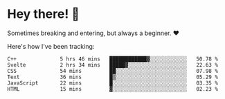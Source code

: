 # Hey there! 👋
Sometimes breaking and entering, but always a beginner. ❤️

Here's how I've been tracking:
<!--START_SECTION:waka-->

```text
C++              5 hrs 46 mins   ████████████▓░░░░░░░░░░░░   50.78 %
Svelte           2 hrs 34 mins   █████▓░░░░░░░░░░░░░░░░░░░   22.63 %
CSS              54 mins         ██░░░░░░░░░░░░░░░░░░░░░░░   07.98 %
Text             36 mins         █▒░░░░░░░░░░░░░░░░░░░░░░░   05.29 %
JavaScript       22 mins         █░░░░░░░░░░░░░░░░░░░░░░░░   03.35 %
HTML             15 mins         ▓░░░░░░░░░░░░░░░░░░░░░░░░   02.23 %
```

<!--END_SECTION:waka-->
